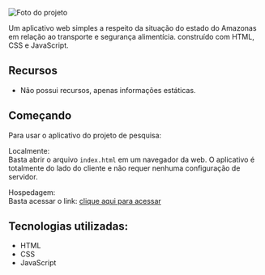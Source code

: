 ![Foto do projeto](https://github.com/lezzin/iniciacao_cientifica/assets/103830032/0f5e4864-dabe-4c1d-9a07-dbc4d9bc8c09)

Um aplicativo web simples a respeito da situação do estado do Amazonas em relação ao transporte e segurança alimentícia. construído com HTML, CSS e JavaScript.

## Recursos

- Não possui recursos, apenas informações estáticas.

## Começando

Para usar o aplicativo do projeto de pesquisa:

Localmente:<br>
Basta abrir o arquivo `index.html` em um navegador da web. O aplicativo é totalmente do lado do cliente e não requer nenhuma configuração de servidor.

Hospedagem:<br>
Basta acessar o link: [clique aqui para acessar](https://iniciacao-cientifica.vercel.app/)

## Tecnologias utilizadas:

* HTML
* CSS
* JavaScript

